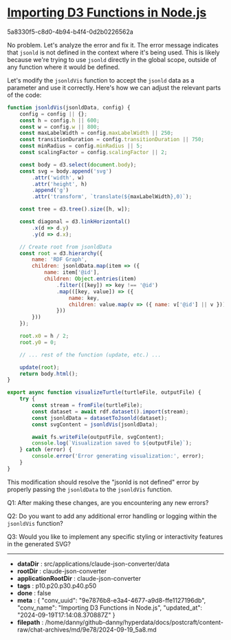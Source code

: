# [Importing D3 Functions in Node.js](https://claude.ai/chat/9e7876b8-e3a4-4677-a9d8-ffe1127196db)

5a8330f5-c8d0-4b94-b4f4-0d2b0226562a

 No problem. Let's analyze the error and fix it. The error message indicates that `jsonld` is not defined in the context where it's being used. This is likely because we're trying to use `jsonld` directly in the global scope, outside of any function where it would be defined.

Let's modify the `jsonldVis` function to accept the `jsonld` data as a parameter and use it correctly. Here's how we can adjust the relevant parts of the code:

```javascript
function jsonldVis(jsonldData, config) {
    config = config || {};
    const h = config.h || 600;
    const w = config.w || 800;
    const maxLabelWidth = config.maxLabelWidth || 250;
    const transitionDuration = config.transitionDuration || 750;
    const minRadius = config.minRadius || 5;
    const scalingFactor = config.scalingFactor || 2;

    const body = d3.select(document.body);
    const svg = body.append('svg')
        .attr('width', w)
        .attr('height', h)
        .append('g')
        .attr('transform', `translate(${maxLabelWidth},0)`);

    const tree = d3.tree().size([h, w]);

    const diagonal = d3.linkHorizontal()
        .x(d => d.y)
        .y(d => d.x);

    // Create root from jsonldData
    const root = d3.hierarchy({
        name: 'RDF Graph',
        children: jsonldData.map(item => ({
            name: item['@id'],
            children: Object.entries(item)
                .filter(([key]) => key !== '@id')
                .map(([key, value]) => ({
                    name: key,
                    children: value.map(v => ({ name: v['@id'] || v }))
                }))
        }))
    });

    root.x0 = h / 2;
    root.y0 = 0;

    // ... rest of the function (update, etc.) ...

    update(root);
    return body.html();
}

export async function visualizeTurtle(turtleFile, outputFile) {
    try {
        const stream = fromFile(turtleFile);
        const dataset = await rdf.dataset().import(stream);
        const jsonldData = datasetToJsonld(dataset);
        const svgContent = jsonldVis(jsonldData);

        await fs.writeFile(outputFile, svgContent);
        console.log(`Visualization saved to ${outputFile}`);
    } catch (error) {
        console.error('Error generating visualization:', error);
    }
}
```

This modification should resolve the "jsonld is not defined" error by properly passing the `jsonldData` to the `jsonldVis` function.

Q1: After making these changes, are you encountering any new errors?

Q2: Do you want to add any additional error handling or logging within the `jsonldVis` function?

Q3: Would you like to implement any specific styling or interactivity features in the generated SVG?

---

* **dataDir** : src/applications/claude-json-converter/data
* **rootDir** : claude-json-converter
* **applicationRootDir** : claude-json-converter
* **tags** : p10.p20.p30.p40.p50
* **done** : false
* **meta** : {
  "conv_uuid": "9e7876b8-e3a4-4677-a9d8-ffe1127196db",
  "conv_name": "Importing D3 Functions in Node.js",
  "updated_at": "2024-09-19T17:14:08.370887Z"
}
* **filepath** : /home/danny/github-danny/hyperdata/docs/postcraft/content-raw/chat-archives/md/9e78/2024-09-19_5a8.md